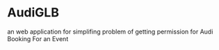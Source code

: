 # AudiGLB
an web application for simplifing problem of getting permission for Audi Booking For an Event
